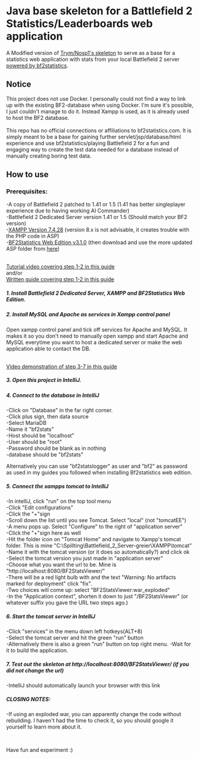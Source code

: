 # Java base skeleton for a Battlefield 2 Statistics/Leaderboards web application
A Modified version of [Trym/Nosp1's skeleton](https://github.com/Nosp1/UiA-bacit-skeleton) to serve as a base for a statistics web application with 
stats from your local Battlefield 2 server [powered by bf2statistics](https://github.com/BF2Statistics).
<br>
## Notice
This project does not use Docker. I personally could not find a way to link up with the existing 
BF2-database when using Docker. I'm sure it's possible, I just couldn't manage to do it. Instead Xampp is used, as it is already used to host the BF2 database.<br> <br>
This repo has no official connections or affiliations to bf2statistics.com. It is simply meant to be a base for gaining further servlet/jsp/database/html experience and 
use bf2statistics/playing Battlefield 2 for a fun and engaging way to create the test data needed for a database instead of manually creating boring test data. 

## How to use
### Prerequisites:
-A copy of Battlefield 2 patched to 1.41 or 1.5 (1.41 has better singleplayer experience due to having working AI Commander)<br>
-Battlefield 2 Dedicated Server version 1.41 or 1.5 (Should match your BF2 version)<br>
-[XAMPP Version 7.4.28](https://www.apachefriends.org/download.html) (version 8.x is not advisable, it creates trouble with the PHP code in ASP) <br>
-[BF2Statistics Web Edition v3.1.0](https://github.com/BF2Statistics/ASP/releases) (then download and use the more updated ASP folder from [here](https://github.com/BF2Statistics/ASP)) <br><br>


[Tutorial video covering step 1-2 in this guide](https://youtu.be/WpNlfql3wPw) <br>
and/or <br>
[Written guide covering step 1-2 in this guide](https://bf2statistics.com/threads/bf2statistics-web-edition-tutorial-and-tips.3022/) <br>
##### 1. Install Battlefield 2 Dedicated Server, XAMPP and BF2Statistics Web Edition.    

##### 2. Install MySQL and Apache as services in Xampp control panel
Open xampp control panel and tick off services for Apache and MySQL.
It makes it so you don't need to manually open xampp and start Apache and MySQL everytime you want to host a dedicated server or make the web application able to contact the DB.
<br><br>

[Video demonstration of step 3-7 in this guide](https://youtu.be/b7qsIYTKmro) 
##### 3. Open this project in IntelliJ.


##### 4. Connect to the database in IntelliJ   
-Click on "Database" in the far right corner.<br>
-Click plus sign, then data source<br>
-Select MariaDB<br>
-Name it "bf2stats"<br>
-Host should be "localhost"<br>
-User should be "root"<br>
-Password should be blank as in nothing<br>
-database should be "bf2stats"<br>

Alternatively you can use "bf2statslogger" as user and "bf2" as password as used in my guides you followed when installing Bf2statistics web edition.

##### 5. Connect the xampps tomcat to IntelliJ
-In intelliJ, click "run" on the top tool menu<br>
-Click "Edit configurations"<br>
-Click the "+"sign<br>
-Scroll down the list until you see Tomcat. Select "local" (not "tomcatEE")<br>
-A menu pops up. Select "Configure" to the right of "application server"<br>
-Click the "+"sign here as well<br>
-Hit the folder icon on "Tomcat Home" and navigate to Xampp's tomcat folder. This is mine "C:\Spillting\Battlefield_2_Server-greier\XAMPP\tomcat" 
-Name it with the tomcat version (or it does so automatically?) and click ok<br>
-Select the tomcat version you just made in "application server"<br>
-Choose what you want the url to be. Mine is "http://localhost:8080/BF2StatsViewer/" <br>
-There will be a red light bulb with and the text "Warning: No artifacts marked for deployment" click "fix".<br>
-Two choices will come up: select "BF2StatsViewer:war_exploded"<br>
-In the "Application context", shorten it down to just "/BF2StatsViewer" (or whatever suffix you gave the URL two steps ago.)<br>

##### 6. Start the tomcat server in IntelliJ
-Click "services" in the menu down left hotkeys(ALT+8)<br>
-Select the tomcat server and hit the green "run" button<br>
-Alternatively there is also a green "run" button on top right menu.
-Wait for it to build the application.

##### 7. Test out the skeleton at http://localhost:8080/BF2StatsViewer/ (if you did not change the url)
-IntelliJ should automatically launch your browser with this link<br>

##### CLOSING NOTES: 
-If using an exploded war, you can apparently change the code without rebuilding. I haven't had the time to check it, so you should google it yourself to learn more about it. <br>

<br>

Have fun and experiment :)
